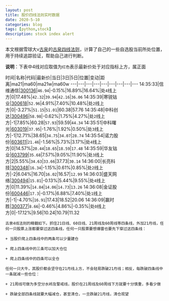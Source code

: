 ```yaml
---
layout: post
title: 股价四线法则实时数据
date: 2020-5-10
categories: blog
tags: [python,stock]
description: stock index alert
---
```



本文根据雪球大v[古泉](https://xueqiu.com/u/7148646888)的[古泉四线法则](https://xueqiu.com/7148646888/130498192)，计算了自己的一些自选股当前所处位置，用于持续追踪验证，帮助自己进行判断。

**说明**：下表中4线对应取值为`红色`表示最新价处于对应指标上方，属正面

时间|名称|代码|最新价|当日|3日|5日|位置|变动|距离|ma21|ma60|ma21w|ma60w
---|---|---|---|---|---|---|---|---
14:35:33|信维通信|[300136](https://xueqiu.com/S/SZ300136)|`46.94`|-0.15%|16.89%|16.64%|处`4`线上方|0|17.48%|`42.32`|`39.94`|`42.16`|`36.06`
14:35:39|寒锐钴业|[300618](https://xueqiu.com/S/SZ300618)|`52.96`|4.91%|7.40%|10.48%|处`2`线上方|0|-3.27%|`51.15`|`51.01`|60.38|57.76
14:35:48|中科创达|[300496](https://xueqiu.com/S/SZ300496)|`58.98`|-0.62%|1.75%|4.27%|处`2`线上方|-1|7.85%|60.28|`57.93`|59.59|`44.34`
14:35:51|中科曙光|[603019](https://xueqiu.com/S/SH603019)|`37.95`|-1.76%|1.92%|0.50%|处`3`线上方|-1|12.71%|38.65|`34.75`|`34.07`|`28.74`
14:35:54|诺力股份|[603611](https://xueqiu.com/S/SH603611)|`21.46`|-1.56%|5.73%|3.17%|处`4`线上方|0|14.57%|`20.44`|`18.65`|`18.59`|`17.48`
14:35:59|华友钴业|[603799](https://xueqiu.com/S/SH603799)|`35.68`|7.57%|9.05%|11.90%|处`3`线上方|2|5.55%|`34.63`|`33.66`|37.73|`30.14`
14:36:00|长亮科技|[300348](https://xueqiu.com/S/SZ300348)|`16.34`|-1.15%|0.61%|0.85%|处`2`线上方|-2|6.04%|16.70|`16.02`|16.57|`12.99`
14:36:03|盛天网络|[300494](https://xueqiu.com/S/SZ300494)|`15.81`|-0.13%|5.44%|9.55%|处`4`线上方|0|11.39%|`14.84`|`14.06`|`14.73`|`13.26`
14:36:08|金证股份|[600446](https://xueqiu.com/S/SH600446)|`17.3`|-0.17%|6.88%|7.40%|处`1`线上方|-1|-4.70%|`16.91`|17.43|18.52|20.06
14:36:09|赢时胜|[300377](https://xueqiu.com/S/SZ300377)|`8.66`|-0.46%|4.86%|-0.35%|处`0`线上方|0|-17.12%|9.56|10.24|10.79|11.32

```
古泉4线法则的精髓如下。抓住21日线、60日线、21周线及60周线等四条线，外加21月线，任何一只股票上涨都要穿过这四条线，任何一只股票要想爆雷也要先下穿过这四条线：

+ 当股价爬上四条线中的两条可以少量建仓

+ 爬上四条线中的三条可以加大仓位

+ 爬上四条线中的四条可以全仓

任何一只大牛，其股价都会坚守在21月线上方，不会轻易跌破21月线；相反，每跌破四条线中一条就减一些仓位：

+ 21周线可做为多空分水岭及警戒线，股价在21周线及60周线下方就要十分慎重，多看少做

+ 跌破全部四条线就要大幅减仓，甚至清仓，一旦跌破21月线，清仓观望
```